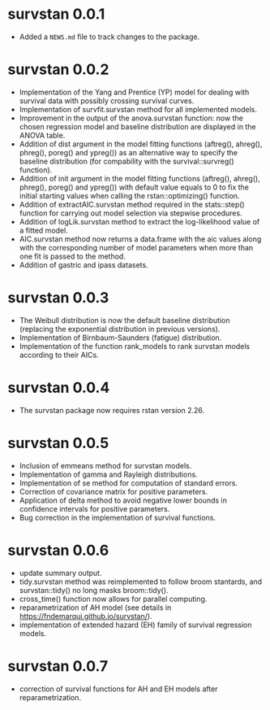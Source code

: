 # survstan 0.0.1

* Added a `NEWS.md` file to track changes to the package.

# survstan 0.0.2

- Implementation of the Yang and Prentice (YP) model for dealing with survival data with possibly crossing survival curves.
- Implementation of survfit.survstan method for all implemented models.
- Improvement in the output of the anova.survstan function: now the chosen regression model and baseline distribution are displayed in the ANOVA table.
- Addition of dist argument in the model fitting functions (aftreg(), ahreg(), phreg(), poreg() and ypreg()) as an alternative way to specify the baseline distribution (for compability with the survival::survreg() function).
- Addition of init argument in the model fitting functions (aftreg(), ahreg(), phreg(), poreg() and ypreg()) with default value equals to 0 to fix the initial starting values when calling the rstan::optimizing() function.
- Addition of extractAIC.survstan method required in the stats::step() function for carrying out model selection via stepwise procedures.
- Addition of logLik.survstan method to extract the log-likelihood value of a fitted model.
- AIC.survstan method now returns a data.frame with the aic values along with the corresponding number of model parameters when more than one fit is passed to the method.
- Addition of gastric and ipass datasets.

# survstan 0.0.3

- The Weibull distribution is now the default baseline distribution (replacing the exponential distribution in previous versions).
- Implementation of Birnbaum-Saunders (fatigue) distribution.
- Implementation of the function rank_models to rank survstan models according to their AICs.


# survstan 0.0.4

- The survstan package now requires rstan version 2.26.


# survstan 0.0.5

- Inclusion of emmeans method for survstan models.
- Implementation of gamma and Rayleigh distributions.
- Implementation of se method for computation of standard errors.
- Correction of covariance matrix for positive parameters.
- Application of delta method to avoid negative lower bounds in confidence intervals for positive parameters.
- Bug correction in the implementation of survival functions.


# survstan 0.0.6

- update summary output.
- tidy.survstan method was reimplemented to follow broom stantards, and survstan::tidy() no long masks broom::tidy().
- cross_time() function now allows for parallel computing. 
- reparametrization of AH model (see details in https://fndemarqui.github.io/survstan/).
- implementation of extended hazard (EH) family of survival regression models.


# survstan 0.0.7

- correction of survival functions for AH and EH models after reparametrization.
